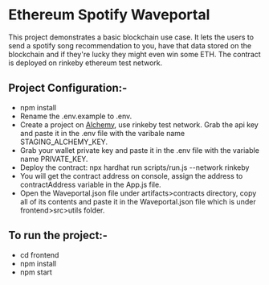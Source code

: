 # Ethereum Spotify Waveportal

This project demonstrates a basic blockchain use case. It lets the users to send a spotify song recommendation to you, have that data stored on the blockchain and if they're lucky they might even win some ETH. The contract is deployed on rinkeby ethereum test network.

## Project Configuration:-
- npm install
- Rename the .env.example to .env.
- Create a project on [Alchemy](https://www.alchemy.com), use rinkeby test network. Grab the api key and paste it in the .env file with the varibale name STAGING_ALCHEMY_KEY.
- Grab your wallet private key and paste it in the .env file with the variable name PRIVATE_KEY.
- Deploy the contract: npx hardhat run scripts/run.js --network rinkeby
- You will get the contract address on console, assign the address to contractAddress variable in the App.js file.
- Open the Waveportal.json file under artifacts>contracts directory, copy all of its contents and paste it in the Waveportal.json file which is under frontend>src>utils folder.

## To run the project:-
- cd frontend 
- npm install
- npm start
